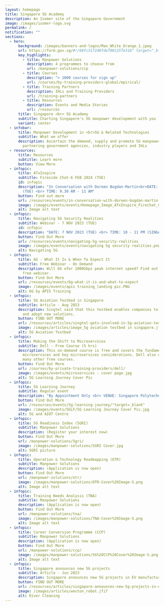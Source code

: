 ```yaml
---
layout: homepage
title: Singapore 5G Academy
description: An Isomer site of the Singapore Government
image: /images/isomer-logo.svg
permalink: /
notification: ""
sections:
  - hero:
      background: /images/banners-and-logos/Man_White_Orange_1.jpeg
      url: https://form.gov.sg/#!/60fc3172d0fde7001257e316" target="_blank
      key_highlights:
        - title: Manpower Solutions
          description: 4 programmes to choose from
          url: /manpower-solutions/ccp
        - title: Courses
          description: "> 1000 courses for sign up"
          url: /courses/by-training-providers-global/mpirical/
        - title: Training Partners
          description: IHLs and Training Providers
          url: /training-partners
        - title: Resources
          description: Events and Media Stories
          url: /resources
      title: Singapore <br> 5G Academy
      subtitle: Charting Singapore's 5G manpower development with you
      variant: center
  - infobar:
      title: Manpower Development in <br>5G & Related Technologies
      subtitle: What we offer
      description: Ascertain the demand, supply and promote 5G manpower development by
        partnering government agencies, industry players and IHLs
  - resources:
      title: Resources
      subtitle: Learn more
      button: View More
  - infopic:
      title: ATxInspire
      subtitle: Fireside Chat-6 FEB 2024 (TUE)
      id: infopic
      description: "In Conversation with Doreen Bogdan-Martin<br>DATE: 6 FEB 2024
        (TUE) <br> TIME: 9.30 AM - 11 AM"
      button: Find out more
      url: /resources/events/in-conversation-with-doreen-bogdan-martin
      image: /images/events/events/Homepage_Image_ATxInspire_Firechat_Chat.png
      alt: Image alt text
  - infopic:
      title: Navigating 5G Security Realities
      subtitle: Webinar - 7 NOV 2023 (TUE)
      id: infopic
      description: "DATE: 7 NOV 2023 (TUE) <br> TIME: 10 - 11 PM (SINGAPORE TIME)"
      button: Find Out More
      url: /resources/events/navigating-5g-security-realities
      image: /images/events/events/navigating 5g security realities.png
      alt: Navigating 5G
  - infopic:
      title: 6G - What It Is & When To Expect It
      subtitle: Free Webinar - On Demand
      description: Will 6G ofer 1000Gbps peak internet speed? Find out by watching our
        free webinar.
      button: Find Out More
      url: /resources/events/6g-what-it-is-and-what-to-expect
      image: /images/events/apis training_landing pic.PNG
      alt: 6G by APIS Training
  - infopic:
      title: 5G Aviation Testbed in Singapore
      subtitle: Article - Aug 2023
      description: Singtel said that this testbed enables companies to use 5G to trial
        and adopt new solutions.
      button: FIND OUT MORE
      url: /resources/articles/singtel-gets-involved-in-5g-aviation-testbed-in-singapore/
      image: /images/articles/image_5g aviation testbed in singapore.jfif
      alt: 5G Aviation Testbed
  - infopic:
      title: Making the Shift to Microservices
      subtitle: Dell - Free Course (5 hrs)
      description: This on-demand course is free and covers the fundamentals of
        microservices and key microservices considerations. Dell also offers
        many other free courses.
      button: Find Out More
      url: /courses/by-private-training-providers/dell/
      image: /images/events/microservices - cover page.jpg
      alt: 5G Learning Journey Cover Pic
  - infopic:
      title: 5G Learning Journey
      subtitle: Regular event
      description: "By Appointment Only <br> VENUE: Singapore Polytechnic"
      button: Find Out More
      url: /resources/events/5g-learning-journey/"target=_blank"
      image: /images/events/5GLF/5G Learning Journey Cover Pic.jpg
      alt: 5G and AIOT Centre
  - infopic:
      title: 5G Readiness Index (5GRI)
      subtitle: Manpower Solutions
      description: (Register your interest now)
      button: Find Out More
      url: /manpower-solutions/5gri/
      image: /images/manpower-solutions/5GRI Cover.jpg
      alt: 5GRI picture
  - infopic:
      title: Operation & Technology Roadmapping (OTR)
      subtitle: Manpower Solutions
      description: (Application is now open)
      button: Find Out More
      url: /manpower-solutions/otr/
      image: /images/manpower-solutions/OTR-Cover%20Image-S.png
      alt: Image alt text
  - infopic:
      title: Training Needs Analysis (TNA)
      subtitle: Manpower Solutions
      description: (Application is now open)
      button: Find Out More
      url: /manpower-solutions/tna/
      image: /images/manpower-solutions/TNA-Cover%20Image-S.png
      alt: Image alt text
  - infopic:
      title: Career Conversion Programme (CCP)
      subtitle: Manpower Solutions
      description: (Application is now open)
      button: Find Out More
      url: /manpower-solutions/ccp/
      image: /images/manpower-solutions/5G%20CCP%20Cover%20Image-S.png
      alt: Image alt text
  - infopic:
      title: Singapore announces new 5G projects
      subtitle: Article - Jun 2023
      description: Singapore announces new 5G projects in EV manufacturing, river cleaning
      button: FIND OUT MORE
      url: /resources/articles/singapore-announces-new-5g-projects-in-ev-manufacturing/
      image: /images/articles/weston_robot.jfif
      alt: River Cleaning
---
```

